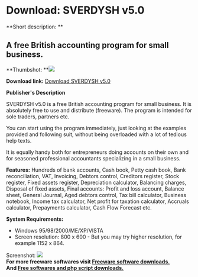 # Download: SVERDYSH v5.0

**Short description: **

## A free British accounting program for small business.

  
**Thumbshot: **![](http://www.freewarefiles.com/screenshot/sverdysh_md.jpg)   
  
**Download link:** [Download SVERDYSH v5.0](http://freesoftwares.boysofts.com/SVERDYSH_program_49510.html)  
  

**Publisher's Description**  
  

SVERDYSH v5.0 is a free British accounting program for small business. It is
absolutely free to use and distribute (freeware). The program is intended for
sole traders, partners etc.

You can start using the program immediately, just looking at the examples
provided and following suit, without being overloaded with a lot of tedious
help texts.

It is equally handy both for entrepreneurs doing accounts on their own and for
seasoned professional accountants specializing in a small business.

**Features:** Hundreds of bank accounts, Cash book, Petty cash book, Bank reconciliation, VAT, Invoicing, Debtors control, Creditors register, Stock register, Fixed assets register, Depreciation calculator, Balancing charges, Disposal of fixed assets, Final accounts: Profit and loss account, Balance sheet, General Journal, Aged debtors control, Tax bill calculator, Business notebook, Income tax calculator, Net profit for taxation calculator, Accruals calculator, Prepayments calculator, Cash Flow Forecast etc. 

**System Requirements:**

  * Windows 95/98/2000/ME/XP/VISTA 
  * Screen resolution: 800 x 600 - But you may try higher resolution, for example 1152 x 864. 

  
  
Screenshot: ![](http://www.freewarefiles.com/screenshot/sverdysh.jpg)  
**For more freeware softwares visit [Freeware software downloads.](http://freesoftwares.boysofts.com/)**   
**And [Free softwares and php script downloads.](http://www.boysofts.com/)**

